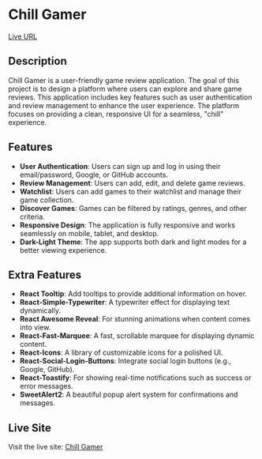 # Chill Gamer

[Live URL](https://super-chill-gamer.web.app/) 

## Description

Chill Gamer is a user-friendly game review application. The goal of this project is to design a platform where users can explore and share game reviews. This application includes key features such as user authentication and review management to enhance the user experience. The platform focuses on providing a clean, responsive UI for a seamless, "chill" experience.

## Features

- **User Authentication**: Users can sign up and log in using their email/password, Google, or GitHub accounts.
- **Review Management**: Users can add, edit, and delete game reviews.
- **Watchlist**: Users can add games to their watchlist and manage their game collection.
- **Discover Games**: Games can be filtered by ratings, genres, and other criteria.
- **Responsive Design**: The application is fully responsive and works seamlessly on mobile, tablet, and desktop.
- **Dark-Light Theme**: The app supports both dark and light modes for a better viewing experience.

## Extra Features

- **React Tooltip**: Add tooltips to provide additional information on hover.
- **React-Simple-Typewriter**: A typewriter effect for displaying text dynamically.
- **React Awesome Reveal**: For stunning animations when content comes into view.
- **React-Fast-Marquee**: A fast, scrollable marquee for displaying dynamic content.
- **React-Icons**: A library of customizable icons for a polished UI.
- **React-Social-Login-Buttons**: Integrate social login buttons (e.g., Google, GitHub).
- **React-Toastify**: For showing real-time notifications such as success or error messages.
- **SweetAlert2**: A beautiful popup alert system for confirmations and messages.

## Live Site

Visit the live site: [Chill Gamer](https://super-chill-gamer.web.app/)

